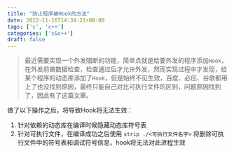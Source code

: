 ```yaml
---
title: "防止程序被Hook的方法"
date: 2022-11-16T14:34:21+08:00
tags: ['c', 'c++']
categories: ['c&c++']
draft: false
---
```


> 最近需要实现一个外发阻断的功能，简单点就是给要外发的程序添加`Hook`，在外发前做数据检查，检查通过后才允许外发，然而实现过程中才发现，给某个程序的动态库添加了`Hook`，但是始终不见生效，百度、必应、谷歌都用上了也没找到原因，最终只能自己对比可执行文件的区别，问题原因找到了，因此有了这篇文章。

做了以下操作之后，将导致Hook将无法生效：
1. 针对依赖的动态库在编译时候隐藏动态库符号表
2. 针对可执行文件，在编译成功之后使用 `strip ./<可执行文件名字>` 将删除可执行文件中的符号表和调试符号信息，hook将无法对此进程生效
